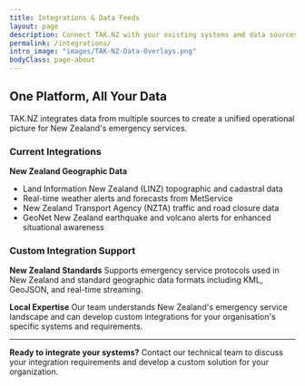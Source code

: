 ```yaml
---
title: Integrations & Data Feeds
layout: page
description: Connect TAK.NZ with your existing systems and data sources
permalink: /integrations/
intro_image: "images/TAK-NZ-Data-Overlays.png"
bodyClass: page-about
---
```


## One Platform, All Your Data

TAK.NZ integrates data from multiple sources to create a unified operational picture for New Zealand's emergency services.

### Current Integrations

**New Zealand Geographic Data**
- Land Information New Zealand (LINZ) topographic and cadastral data
- Real-time weather alerts and forecasts from MetService
- New Zealand Transport Agency (NZTA) traffic and road closure data
- GeoNet New Zealand earthquake and volcano alerts for enhanced situational awareness

### Custom Integration Support

**New Zealand Standards**
Supports emergency service protocols used in New Zealand and standard geographic data formats including KML, GeoJSON, and real-time streaming.

**Local Expertise**
Our team understands New Zealand's emergency service landscape and can develop custom integrations for your organisation's specific systems and requirements.

---

**Ready to integrate your systems?** Contact our technical team to discuss your integration requirements and develop a custom solution for your organization.